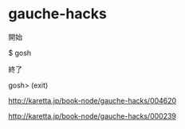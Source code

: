 gauche-hacks
============

開始

$ gosh

終了

gosh> (exit)


http://karetta.jp/book-node/gauche-hacks/004620

http://karetta.jp/book-node/gauche-hacks/000239
